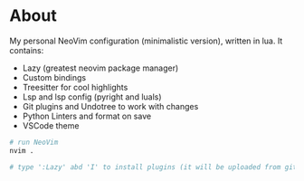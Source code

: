 # About
My personal NeoVim configuration (minimalistic version), written in lua. It contains:
* Lazy (greatest neovim package manager)
* Custom bindings
* Treesitter for cool highlights
* Lsp and lsp config (pyright and luals)
* Git plugins and Undotree to work with changes
* Python Linters and format on save
* VSCode theme

```sh
# run NeoVim
nvim .

# type ':Lazy' abd 'I' to install plugins (it will be uploaded from github)
```
